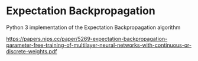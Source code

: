 # Expectation Backpropagation

Python 3 implementation of the Expectation Backpropagation algorithm

https://papers.nips.cc/paper/5269-expectation-backpropagation-parameter-free-training-of-multilayer-neural-networks-with-continuous-or-discrete-weights.pdf
